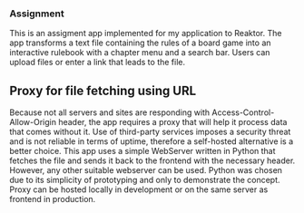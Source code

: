 ### Assignment ###

This is an assigment app implemented for my application to Reaktor. The app transforms a text file containing the rules of a board game into an interactive rulebook with a chapter menu and a search bar. Users can upload files or enter a link that leads to the file.

## Proxy for file fetching using URL ##

Because not all servers and sites are responding with Access-Control-Allow-Origin header, the app requires a proxy that will help it process data that comes without it. Use of third-party services imposes a security threat and is not reliable in terms of uptime, therefore a self-hosted alternative is a better choice. This app uses a simple WebServer written in Python that fetches the file and sends it back to the frontend with the necessary header. However, any other suitable webserver can be used. Python was chosen due to its simplicity of prototyping and only to demonstrate the concept. Proxy can be hosted locally in development or on the same server as frontend in production.